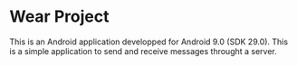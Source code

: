 # Wear Project

This is an Android application developped for Android 9.0 (SDK 29.0). 
This is a simple application to send and receive messages throught a server.


